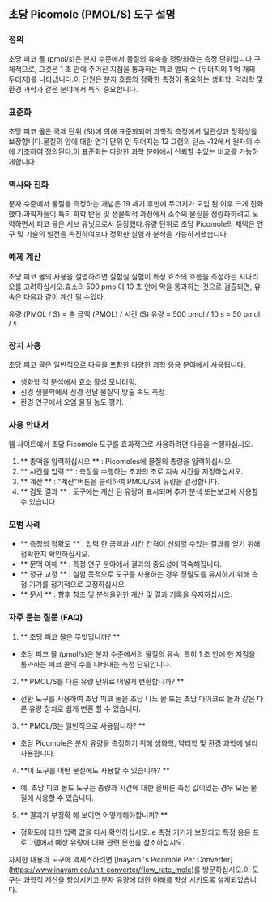 ## 초당 Picomole (PMOL/S) 도구 설명

### 정의
초당 피코 몰 (pmol/s)은 분자 수준에서 물질의 유속을 정량화하는 측정 단위입니다.구체적으로, 그것은 1 초 안에 주어진 지점을 통과하는 피코 멜의 수 (두더지의 1 억 개의 두더지)를 나타냅니다.이 단원은 분자 흐름의 정확한 측정이 중요하는 생화학, 약리학 및 환경 과학과 같은 분야에서 특히 중요합니다.

### 표준화
초당 피코 몰은 국제 단위 (SI)에 의해 표준화되어 과학적 측정에서 일관성과 정확성을 보장합니다.물질의 양에 대한 염기 단위 인 두더지는 12 그램의 탄소 -12에서 원자의 수에 기초하여 정의된다.이 표준화는 다양한 과학 분야에서 신뢰할 수있는 비교를 가능하게합니다.

### 역사와 진화
분자 수준에서 물질을 측정하는 개념은 19 세기 후반에 두더지가 도입 된 이후 크게 진화했다.과학자들이 특히 화학 반응 및 생물학적 과정에서 소수의 물질을 정량화하려고 노력하면서 피코 몰은 서브 유닛으로서 등장했다.유량 단위로 초당 Picomole의 채택은 연구 및 기술의 발전을 촉진하여보다 정확한 실험과 분석을 가능하게했습니다.

### 예제 계산
초당 피코 몰의 사용을 설명하려면 실험실 실험이 특정 효소의 흐름을 측정하는 시나리오를 고려하십시오.효소의 500 pmol이 10 초 안에 막을 통과하는 것으로 검출되면, 유속은 다음과 같이 계산 될 수있다.

유량 (PMOL / S) = 총 금액 (PMOL) / 시간 (S)
유량 = 500 pmol / 10 s = 50 pmol / s

### 장치 사용
초당 피코 몰은 일반적으로 다음을 포함한 다양한 과학 응용 분야에서 사용됩니다.
- 생화학 적 분석에서 효소 활성 모니터링.
- 신경 생물학에서 신경 전달 물질의 방출 속도 측정.
- 환경 연구에서 오염 물질 농도 평가.

### 사용 안내서
웹 사이트에서 초당 Picomole 도구를 효과적으로 사용하려면 다음을 수행하십시오.
1. ** 총액을 입력하십시오 ** : Picomoles에 물질의 총량을 입력하십시오.
2. ** 시간을 입력 ** : 측정을 수행하는 초과의 초로 지속 시간을 지정하십시오.
3. ** 계산 ** : "계산"버튼을 클릭하여 PMOL/S의 유량을 결정합니다.
4. ** 검토 결과 ** : 도구에는 계산 된 유량이 표시되며 추가 분석 또는보고에 사용할 수 있습니다.

### 모범 사례
- ** 측정의 정확도 ** : 입력 한 금액과 시간 간격이 신뢰할 수있는 결과를 얻기 위해 정확한지 확인하십시오.
- ** 문맥 이해 ** : 특정 연구 분야에서 결과의 중요성에 익숙해집니다.
- ** 정규 교정 ** : 실험 목적으로 도구를 사용하는 경우 정밀도를 유지하기 위해 측정 기기를 정기적으로 교정하십시오.
- ** 문서 ** : 향후 참조 및 분석을위한 계산 및 결과 기록을 유지하십시오.

### 자주 묻는 질문 (FAQ)

1. ** 초당 피코 몰은 무엇입니까? **
- 초당 피코 몰 (pmol/s)은 분자 수준에서의 물질의 유속, 특히 1 초 안에 한 지점을 통과하는 피코 콜의 수를 나타내는 측정 단위입니다.

2. ** PMOL/S를 다른 유량 단위로 어떻게 변환합니까? **
- 전환 도구를 사용하여 초당 피코 둘을 초당 나노 몰 또는 초당 마이크로 몰과 같은 다른 유량 장치로 쉽게 변환 할 수 있습니다.

3. ** PMOL/S는 일반적으로 사용됩니까? **
- 초당 Picomole은 분자 유량을 측정하기 위해 생화학, 약리학 및 환경 과학에 널리 사용됩니다.

4. **이 도구를 어떤 물질에도 사용할 수 있습니까? **
- 예, 초당 피코 몰드 도구는 총량과 시간에 대한 올바른 측정 값이있는 경우 모든 물질에 사용할 수 있습니다.

5. ** 결과가 부정확 해 보이면 어떻게해야합니까? **
- 정확도에 대한 입력 값을 다시 확인하십시오. e 측정 기기가 보정되고 특정 응용 프로그램에서 예상 유량에 대해 관련 문헌을 참조하십시오.

자세한 내용과 도구에 액세스하려면 [Inayam 's Picomole Per Converter] (https://www.inayam.co/unit-converter/flow_rate_mole)를 방문하십시오.이 도구는 과학적 계산을 향상시키고 분자 유량에 대한 이해를 향상 시키도록 설계되었습니다.